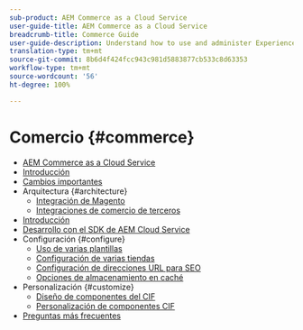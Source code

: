 ```yaml
---
sub-product: AEM Commerce as a Cloud Service
user-guide-title: AEM Commerce as a Cloud Service
breadcrumb-title: Commerce Guide
user-guide-description: Understand how to use and administer Experience Manager Commerce as a Cloud Service.
translation-type: tm+mt
source-git-commit: 8b6d4f424fcc943c981d5883877cb533c8d63353
workflow-type: tm+mt
source-wordcount: '56'
ht-degree: 100%

---
```



# Comercio {#commerce}

+ [AEM Commerce as a Cloud Service](/help/commerce-cloud/home.md)
+ [Introducción](overview.md)
+ [Cambios importantes](changes.md)
+ Arquitectura {#architecture}
   + [Integración de Magento](architecture/magento.md)
   + [Integraciones de comercio de terceros](architecture/third-party.md)
+ [Introducción](getting-started.md)
+ [Desarrollo con el SDK de AEM Cloud Service](develop.md)
+ Configuración {#configure}
   + [Uso de varias plantillas](configuring/multi-template-usage.md)
   + [Configuración de varias tiendas](configuring/multi-store-setup.md)
   + [Configuración de direcciones URL para SEO](configuring/advanced-url-configuration.md)
   + [Opciones de almacenamiento en caché](configuring/caching.md)
+ Personalización {#customize}
   + [Diseño de componentes del CIF](customizing/style-cif-component.md)
   + [Personalización de componentes CIF](customizing/customize-cif-components.md)
+ [Preguntas más frecuentes](faq.md)
